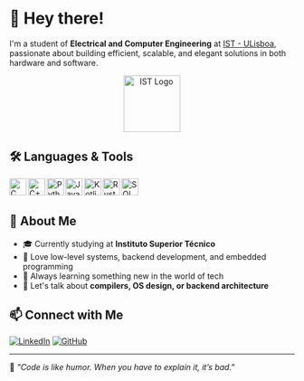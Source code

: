 # 👋 Hey there!

I'm a student of **Electrical and Computer Engineering** at [IST - ULisboa](https://tecnico.ulisboa.pt), passionate about building efficient, scalable, and elegant solutions in both hardware and software.

<p align="center">
  <img src="https://www.ulisboa.pt/sites/default/files/styles/large/public/images/base_image/2024-02/609-44bdcda99aa7720b912d1e262fa8c640.jpg?itok=3Se_A6gy" alt="IST Logo" height="100"/>
</p>

## 🛠️ Languages & Tools

<img align="left" alt="C" width="30px" src="https://cdn.jsdelivr.net/gh/devicons/devicon/icons/c/c-original.svg" />
<img align="left" alt="C++" width="30px" src="https://cdn.jsdelivr.net/gh/devicons/devicon/icons/cplusplus/cplusplus-original.svg" />
<img align="left" alt="Python" width="30px" src="https://cdn.jsdelivr.net/gh/devicons/devicon/icons/python/python-original.svg" />
<img align="left" alt="Java" width="30px" src="https://cdn.jsdelivr.net/gh/devicons/devicon/icons/java/java-original.svg" />
<img align="left" alt="Kotlin" width="30px" src="https://cdn.jsdelivr.net/gh/devicons/devicon/icons/kotlin/kotlin-original.svg" />
<img align="left" alt="Rust" width="30px" src="https://www.rust-lang.org/logos/rust-logo-32x32.png" />
<img align="left" alt="SQL" width="30px" src="https://cdn.jsdelivr.net/gh/devicons/devicon/icons/mysql/mysql-original.svg" />

<br/><br/>

## 📌 About Me

- 🎓 Currently studying at **Instituto Superior Técnico**
- 🔧 Love low-level systems, backend development, and embedded programming
- 🧠 Always learning something new in the world of tech
- 💬 Let's talk about **compilers, OS design, or backend architecture**

## 📫 Connect with Me

[![LinkedIn](https://img.shields.io/badge/LinkedIn-blue?style=for-the-badge&logo=linkedin&logoColor=white)](https://www.linkedin.com/in/guilhermesantos2003/)
[![GitHub](https://img.shields.io/badge/GitHub-000?style=for-the-badge&logo=github&logoColor=white)](https://github.com/sueco2003)

---

🧠 _"Code is like humor. When you have to explain it, it’s bad."_
